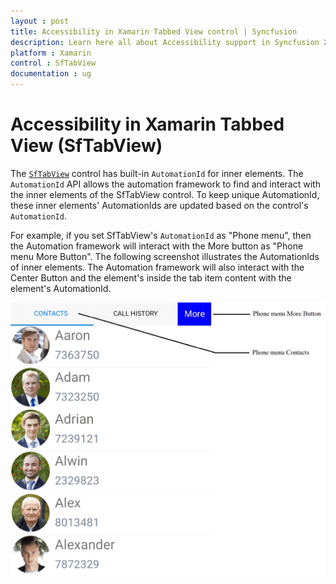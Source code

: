 ```yaml
---
layout : post
title: Accessibility in Xamarin Tabbed View control | Syncfusion
description: Learn here all about Accessibility support in Syncfusion Xamarin Tabbed View (SfTabView) control and more.
platform : Xamarin
control : SfTabView
documentation : ug
---
```


# Accessibility in Xamarin Tabbed View (SfTabView)

The [`SfTabView`](https://help.syncfusion.com/cr/xamarin/Syncfusion.XForms.TabView.SfTabView.html) control has built-in `AutomationId` for inner elements. The `AutomationId` API allows the automation framework to find and interact with the inner elements of the SfTabView control. To keep unique AutomationId, these inner elements' AutomationIds are updated based on the control's `AutomationId`. 

For example, if you set SfTabView's `AutomationId` as "Phone menu", then the Automation framework will interact with the More button as "Phone menu More Button". The following screenshot illustrates the AutomationIds of inner elements. The Automation framework will also interact with the Center Button and the element's inside the tab item content with the element's AutomationId.

![AutomationId Image](images/AutomationId/AutomationId.png)
